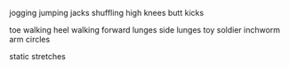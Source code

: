 jogging
jumping jacks
shuffling
high knees
butt kicks

toe walking
heel walking
forward lunges
side lunges
toy soldier
inchworm
arm circles

static stretches